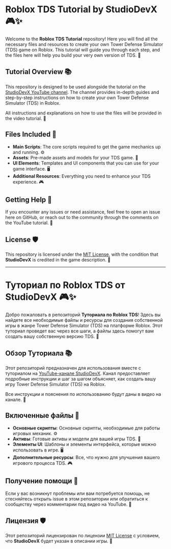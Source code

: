 # Roblox TDS Tutorial by StudioDevX 🎮✨

Welcome to the **Roblox TDS Tutorial** repository! Here you will find all the necessary files and resources to create your own Tower Defense Simulator (TDS) game on Roblox. This tutorial will guide you through each step, and the files here will help you build your very own version of TDS. 🚀

## Tutorial Overview 📚

This repository is designed to be used alongside the tutorial on the [StudioDevX YouTube channel](https://www.youtube.com/@StudioDevX). The channel provides in-depth guides and step-by-step instructions on how to create your own Tower Defense Simulator (TDS) in Roblox.

All instructions and explanations on how to use the files will be provided in the video tutorial. 🎥

## Files Included 📂

- **Main Scripts**: The core scripts required to get the game mechanics up and running. ⚙️
- **Assets**: Pre-made assets and models for your TDS game. 🏰
- **UI Elements**: Templates and UI components that you can use for your game interface. 🖥️
- **Additional Resources**: Everything you need to enhance your TDS experience. 🎮

## Getting Help 🤝

If you encounter any issues or need assistance, feel free to open an issue here on GitHub, or reach out to the community through the comments on the YouTube tutorial. 📝

## License 🛡️

This repository is licensed under the [MIT License](LICENSE), with the condition that **StudioDevX** is credited in the game description. 🔖

---

# Туториал по Roblox TDS от StudioDevX 🎮✨

Добро пожаловать в репозиторий **Туториала по Roblox TDS**! Здесь вы найдете все необходимые файлы и ресурсы для создания собственной игры в жанре Tower Defense Simulator (TDS) на платформе Roblox. Этот туториал проведет вас через все шаги, а файлы здесь помогут вам создать вашу собственную версию TDS. 🚀

## Обзор Туториала 📚

Этот репозиторий предназначен для использования вместе с туториалом на [YouTube-канале StudioDevX](https://www.youtube.com/@StudioDevX). Канал предоставляет подробные инструкции и шаг за шагом объясняет, как создать вашу игру Tower Defense Simulator (TDS) на Roblox.

Все инструкции и пояснения по использованию будут даны в видео на канале. 🎥

## Включенные файлы 📂

- **Основные скрипты**: Основные скрипты, необходимые для работы игровых механик. ⚙️
- **Активы**: Готовые активы и модели для вашей игры TDS. 🏰
- **Элементы UI**: Шаблоны и элементы интерфейса, которые можно использовать в игре. 🖥️
- **Дополнительные ресурсы**: Все, что нужно для улучшения вашего игрового процесса TDS. 🎮

## Получение помощи 🤝

Если у вас возникнут проблемы или вам потребуется помощь, не стесняйтесь открыть issue в этом репозитории или обратиться к сообществу через комментарии под видео на YouTube. 📝

## Лицензия 🛡️

Этот репозиторий лицензирован по лицензии [MIT License](LICENSE) с условием, что **StudioDevX** будет указан в описании игры. 🔖
